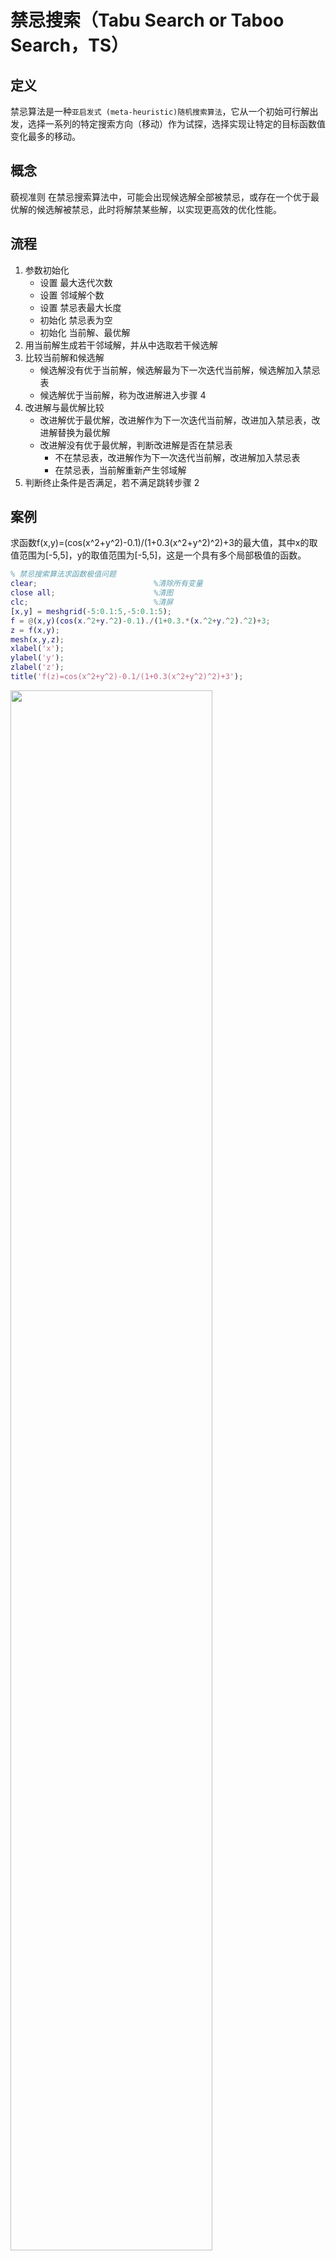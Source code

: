 # 禁忌搜索（Tabu Search or Taboo Search，TS）

## 定义

禁忌算法是一种`亚启发式 (meta-heuristic)随机搜索算法`，它从一个初始可行解出发，选择一系列的特定搜索方向（移动）作为试探，选择实现让特定的目标函数值变化最多的移动。

## 概念

藐视准则
在禁忌搜索算法中，可能会出现候选解全部被禁忌，或存在一个优于最优解的候选解被禁忌，此时将解禁某些解，以实现更高效的优化性能。

## 流程

1. 参数初始化
   - 设置 最大迭代次数
   - 设置 邻域解个数
   - 设置 禁忌表最大长度
   - 初始化 禁忌表为空
   - 初始化 当前解、最优解
2. 用当前解生成若干邻域解，并从中选取若干候选解
3. 比较当前解和候选解
   - 候选解没有优于当前解，候选解最为下一次迭代当前解，候选解加入禁忌表
   - 候选解优于当前解，称为改进解进入步骤 4
4. 改进解与最优解比较
    - 改进解优于最优解，改进解作为下一次迭代当前解，改进加入禁忌表，改进解替换为最优解
    - 改进解没有优于最优解，判断改进解是否在禁忌表
      - 不在禁忌表，改进解作为下一次迭代当前解，改进解加入禁忌表
      - 在禁忌表，当前解重新产生邻域解
5. 判断终止条件是否满足，若不满足跳转步骤 2

## 案例

求函数f(x,y)=(cos(x^2+y^2)-0.1)/(1+0.3(x^2+y^2)^2)+3的最大值，其中x的取值范围为[-5,5]，y的取值范围为[-5,5]，这是一个具有多个局部极值的函数。

```MATLAB
% 禁忌搜索算法求函数极值问题 
clear;                          %清除所有变量
close all;                      %清图
clc;                            %清屏
[x,y] = meshgrid(-5:0.1:5,-5:0.1:5);
f = @(x,y)(cos(x.^2+y.^2)-0.1)./(1+0.3.*(x.^2+y.^2).^2)+3;
z = f(x,y);
mesh(x,y,z);
xlabel('x');
ylabel('y');
zlabel('z');
title('f(z)=cos(x^2+y^2)-0.1/(1+0.3(x^2+y^2)^2)+3');
```

<img src="./images/TS1.jpg" width="80%">

```MATLAB
% 初始化 
clear  ;                        %清除所有变量
clc;                              %清屏
xu = 5;                             %上界
xl = -5;                            %下界
L = randi([5 11],1,1);              %禁忌长度取5,11之间的随机数
Ca = 5;                             %邻域解个数
Gmax = 200;                         %禁忌算法的最大迭代次数；
w = 1;                              %自适应权重系数
tabu = [];                          %禁忌表
x0 = rand(1,2)*(xu-xl) + xl;        %随机产生初始解
% key 储存最优解 value 储存最优值 
bestsofar.key = x0;                 %最优解
xnow(1).key = x0;                   %当前解
bestsofar.value = func2(bestsofar.key); % 最优解值    
xnow(1).value=func2(xnow(1).key);   % 当前解值
g = 1;
while g < Gmax
    % 产生 Ca 个邻域解
    x_near=[];                     %邻域解
    w=w*0.998;
    for i=1:Ca
        x_temp = xnow(g).key;
        x1 = x_temp(1);
        x2 = x_temp(2);
        x_near(i,1) = x1 + (2*rand-1) * w * (xu-xl);
        % 边界条件处理
        % 边界吸收
        if x_near(i,1)<xl
            x_near(i,1)=xl;
        end
        if x_near(i,1)>xu
            x_near(i,1)=xu;
        end
        x_near(i,2)=x2 + (2*rand-1) * w * (xu-xl);
        % 边界条件处理
        % 边界吸收
        if x_near(i,2)<xl
            x_near(i,2)=xl;
        end
        if x_near(i,2)>xu
            x_near(i,2)=xu;
        end
        % 计算邻域解点的函数值 
        fitvalue_near(i)=func2(x_near(i,:)); 
    end

    % 最优邻域解为候选解 
    temp = find(fitvalue_near == max(fitvalue_near));
    candidate(g).key=x_near(temp,:);
    candidate(g).value=func2(candidate(g).key);
    % 候选解和当前解的评价函数差 
    delta1 = candidate(g).value - xnow(g).value; 
    % 候选解和目前最优解的评价函数差 
    delta2 = candidate(g).value - bestsofar.value;    
    % 候选解并没有改进解，把候选解赋给下一次迭代的当前解 
    if delta1 <= 0   
        xnow(g+1).key = candidate(g).key;
        xnow(g+1).value = func2(xnow(g).key);
        % 更新禁忌表 
        tabu=[tabu;xnow(g+1).key];
        % 超出禁忌长度 清空最早进禁忌表的值
        if size(tabu,1) > L  
            tabu(1,:)=[];
        end
        g = g + 1;                 %更新禁忌表后，迭代次数自增1
    % 如果相对于当前解有改进，则应与目前最优解比较 
    elseif delta2 > 0            %候选解比目前最优解优
        % 把改进解赋给下一次迭代的当前解 
        xnow(g+1).key=candidate(g).key;
        xnow(g+1).value=func2(xnow(g+1).key);
        % 更新禁忌表 
        tabu=[tabu;xnow(g+1).key];
        if size(tabu,1)>L
            tabu(1,:)=[];
        end
        % 把改进解赋给下一次迭代的目前最优解
        % 包含藐视准则
        bestsofar.key=candidate(g).key;
        bestsofar.value=func2(bestsofar.key);
        g = g + 1;                %更新禁忌表后，迭代次数自增1
    else
        % 判断改进解在禁是否在禁忌表里 
        [M,N] = size(tabu);
        r = 0;
        for m=1:M
            if candidate(g).key(1)==tabu(m,1) && candidate(g).key(2) == tabu(m,1)
                r=1;
            end
        end
        if  r==0
            % 改进解不在禁忌表里，把改进解赋给下一次迭代的当前解
            xnow(g+1).key=candidate(g).key;
            xnow(g+1).value=func2(xnow(g+1).key);
            % 更新禁忌表 
            tabu=[tabu;xnow(g).key];
            if size(tabu,1)>L
                tabu(1,:)=[];
            end
            g = g + 1;               %更新禁忌表后，迭代次数自增1
        else
            % 如果改进解在禁忌表里，用当前解重新产生邻域解 
            xnow(g).key=xnow(g).key;
            xnow(g).value=func2(xnow(g).key);
        end
    end
    trace(g)=func2(bestsofar.key);
end
fprintf("%f,%f,%f\n",bestsofar.key(1),bestsofar.key(2),bestsofar.value)        %最优变量及最优值
figure;
plot(trace);
xlabel('迭代次数');
ylabel('目标函数值');
title('搜索过程最优值曲线');

function y=func2(x)
y=(cos(x(1)^2+x(2)^2)-0.1)/(1+0.3*(x(1)^2+x(2)^2)^2)+3;
end
```

<img src="./images/TS2.jpg" width="80%">

## 思考

- [ ] 初始化参数的选择(禁忌表长度，当前解的初始化)？
- [ ] 当前解产生邻域解(邻域解个数，自适应权重因子)？
- [ ] 邻域解产生候选解？
- [ ] 适应度函数？
- [ ] 藐视准则和特赦原则？
- [ ] 终止条件(最大迭代次数、单个对象最大禁忌频率、偏离阈值等)？
- [ ] 与其他优化算法相结合？
- [x] 本文更新在 2022-8-21 18:30
